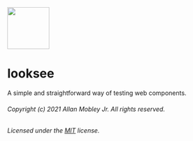 <img align="center" src="https://avatars2.githubusercontent.com/u/76873423" width="96" height="96" />

# looksee
A simple and straightforward way of testing web components.

###### Copyright (c) 2021 Allan Mobley Jr. All rights reserved.
###### Licensed under the [MIT](./LICENSE) license.
